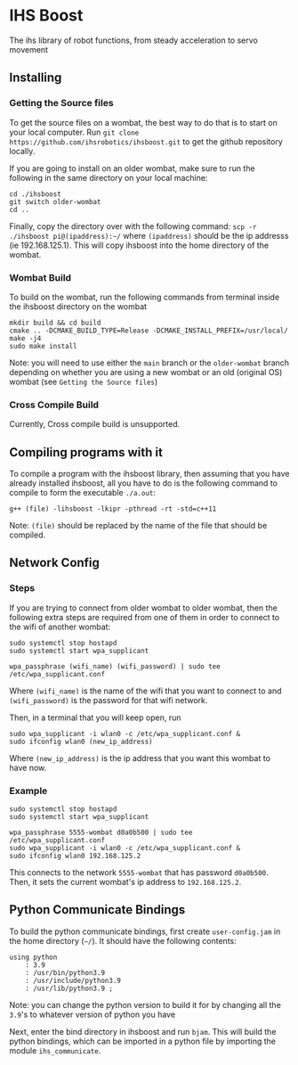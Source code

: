 # IHS Boost
The ihs library of robot functions, from steady acceleration to servo movement
## Installing
### Getting the Source files
To get the source files on a wombat, the best way to do that is to start on your local
computer. Run `git clone https://github.com/ihsrobotics/ihsboost.git` to get the github
repository locally.

If you are going to install on an older wombat, make sure to run the following in the
same directory on your local machine:
```
cd ./ihsboost
git switch older-wombat
cd ..
```

Finally, copy the directory over with the following command:
`scp -r ./ihsboost pi@(ipaddress):~/`
where `(ipaddress)` should be the ip addresss (ie 192.168.125.1). This
will copy ihsboost into the home directory of the wombat.
### Wombat Build
To build on the wombat, run the following commands
from terminal inside the ihsboost directory on the wombat
```
mkdir build && cd build
cmake .. -DCMAKE_BUILD_TYPE=Release -DCMAKE_INSTALL_PREFIX=/usr/local/
make -j4
sudo make install
```
Note: you will need to use either the `main` branch or the 
`older-wombat` branch depending on whether you are using a
new wombat or an old (original OS) wombat (see `Getting the Source files`) 
### Cross Compile Build
Currently, Cross compile build is unsupported.
## Compiling programs with it
To compile a program with the ihsboost library, then
assuming that you have already installed ihsboost,
all you have to do is the following command to compile
to form the executable `./a.out`:
```
g++ (file) -lihsboost -lkipr -pthread -rt -std=c++11
```
Note: `(file)` should be replaced by the name of the file that
should be compiled.
## Network Config
### Steps
If you are trying to connect from older wombat to older wombat, then
the following extra steps are required from one of them in order
to connect to the wifi of another wombat:
```
sudo systemctl stop hostapd
sudo systemctl start wpa_supplicant

wpa_passphrase (wifi_name) (wifi_password) | sudo tee /etc/wpa_supplicant.conf
```
Where `(wifi_name)` is the name of the wifi that you want to connect to
and `(wifi_password)` is the password for that wifi network.

Then, in a terminal that you will keep open, run
```
sudo wpa_supplicant -i wlan0 -c /etc/wpa_supplicant.conf &
sudo ifconfig wlan0 (new_ip_address)
```
Where `(new_ip_address)` is the ip address that you want this wombat
to have now.
### Example
```
sudo systemctl stop hostapd
sudo systemctl start wpa_supplicant

wpa_passphrase 5555-wombat d0a0b500 | sudo tee /etc/wpa_supplicant.conf
sudo wpa_supplicant -i wlan0 -c /etc/wpa_supplicant.conf &
sudo ifconfig wlan0 192.168.125.2
```
This connects to the network `5555-wombat` that has password
`d0a0b500`. Then, it sets the current wombat's ip address to
`192.168.125.2`.
## Python Communicate Bindings
To build the python communicate bindings, first create `user-config.jam` in the home directory (`~/`). It should have the following contents:
```
using python
    : 3.9
    : /usr/bin/python3.9
    : /usr/include/python3.9
    : /usr/lib/python3.9 ;
```
Note: you can change the python version to build it for by changing all the `3.9`'s to whatever version of python you have

Next, enter the bind directory in ihsboost
and run `bjam`. This will build the python bindings, which can
be imported in a python file by importing the module `ihs_communicate`.